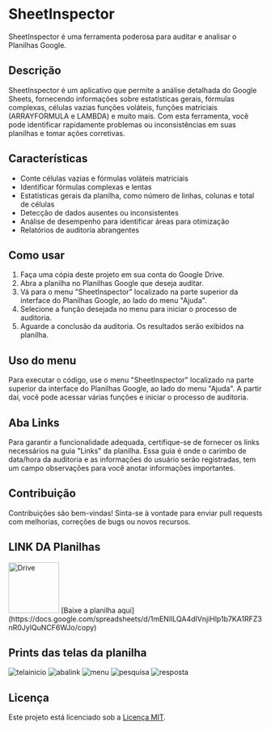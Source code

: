 # SheetInspector

SheetInspector é uma ferramenta poderosa para auditar e analisar o Planilhas Google.

## Descrição

SheetInspector é um aplicativo que permite a análise detalhada do Google Sheets, fornecendo informações sobre estatísticas gerais, fórmulas complexas, células vazias  funções voláteis, funções matriciais (ARRAYFORMULA e LAMBDA) e muito mais. Com esta ferramenta, você pode identificar rapidamente problemas ou inconsistências em suas planilhas e tomar ações corretivas.

## Características

- Conte células vazias e fórmulas voláteis  matriciais
- Identificar fórmulas complexas e lentas
- Estatísticas gerais da planilha, como número de linhas, colunas e total de células
- Detecção de dados ausentes ou inconsistentes
- Análise de desempenho para identificar áreas para otimização
- Relatórios de auditoria abrangentes

## Como usar

1. Faça uma cópia deste projeto em sua conta do Google Drive.
2. Abra a planilha no Planilhas Google que deseja auditar.
3. Vá para o menu "SheetInspector" localizado na parte superior da interface do Planilhas Google, ao lado do menu "Ajuda".
4. Selecione a função desejada no menu para iniciar o processo de auditoria.
5. Aguarde a conclusão da auditoria. Os resultados serão exibidos na planilha.

## Uso do menu

Para executar o código, use o menu "SheetInspector" localizado na parte superior da interface do Planilhas Google, ao lado do menu "Ajuda". A partir daí, você pode acessar várias funções e iniciar o processo de auditoria.

## Aba Links

Para garantir a funcionalidade adequada, certifique-se de fornecer os links necessários na guia "Links" da planilha. Essa guia é onde o carimbo de data/hora da auditoria e as informações do usuário serão registradas, tem um campo observações para você anotar informações importantes.

## Contribuição

Contribuições são bem-vindas! Sinta-se à vontade para enviar pull requests com melhorias, correções de bugs ou novos recursos.


## LINK DA Planilhas
<img src="https://github.com/mayaemerson/sheetinspector/assets/57040825/38ae5b8a-7910-4a0c-8b31-ec3a7f2a9306" alt="Drive" width="100">
[Baixe a planilha aqui](https://docs.google.com/spreadsheets/d/1mENlILQA4dIVnjiHlp1b7KA1RFZ3nR0JylQuNCF6WJo/copy)


## Prints das telas da planilha

![telainicio](https://github.com/mayaemerson/sheetinspector/assets/57040825/e36d5d5c-751c-4e66-98f2-75c6741074ae)
![abalink](https://github.com/mayaemerson/sheetinspector/assets/57040825/8187d368-6897-433b-9e18-e9e0309282f3)
![menu](https://github.com/mayaemerson/sheetinspector/assets/57040825/644de4c2-14d2-45bd-b0f1-f84ef9852d90)
![pesquisa](https://github.com/mayaemerson/sheetinspector/assets/57040825/403f7fa4-3a92-4720-8dc2-10c10b08bd69)
![resposta](https://github.com/mayaemerson/sheetinspector/assets/57040825/0a1c9409-d3d2-458c-a8d4-f4d1d5a87b5d)
## Licença

Este projeto está licenciado sob a [Licença MIT](https://opensource.org/licenses/MIT).

